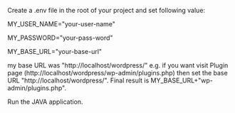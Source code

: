 Create a .env file in the root of your project and set following value:

MY_USER_NAME="your-user-name"

MY_PASSWORD="your-pass-word"

MY_BASE_URL="your-base-url" 


my base URL was "http://localhost/wordpress/" 
e.g. if you want visit Plugin page (http://localhost/wordpress/wp-admin/plugins.php) then set the base URL "http://localhost/wordpress/". Final result is MY_BASE_URL+"wp-admin/plugins.php".

Run the JAVA application.


